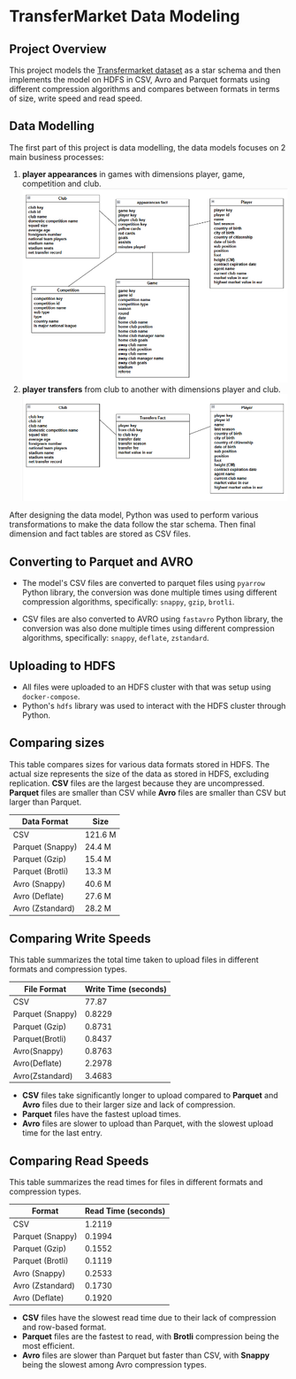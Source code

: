# TransferMarket Data Modeling

## Project Overview
This project models the [Transfermarket dataset](https://www.kaggle.com/datasets/davidcariboo/player-scores) as a star schema and then implements the model on HDFS in CSV, Avro and Parquet formats using different compression algorithms and compares between formats in terms of size, write speed and read speed.

## Data Modelling

The first part of this project is data modelling, the data models focuses on 2 main business processes: 
1. **player appearances** in games with dimensions player, game, competition and club. 
![alt text](<data model/appearances.png>)
2. **player transfers** from club to another with dimensions player and club. 
![alt text](<data model/transfers.png>)

After designing the data model, Python was used to perform various transformations to make the data follow the star schema. Then final dimension and fact tables are stored as CSV files.

## Converting to Parquet and AVRO
- The model's CSV files are converted to parquet files using `pyarrow` Python library, the conversion was done multiple times using different compression algorithms, specifically: `snappy`, `gzip`, `brotli`. 

- CSV files are also converted to AVRO using `fastavro` Python library, the conversion was also done multiple times using different compression algorithms, specifically: `snappy`, `deflate`, `zstandard`.

## Uploading to HDFS 
- All files were uploaded to an HDFS cluster with that was setup using `docker-compose`.
- Python's `hdfs` library was used to interact with the HDFS cluster through Python.

## Comparing sizes
This table compares sizes for various data formats stored in HDFS. The actual size represents the size of the data as stored in HDFS, excluding replication. **CSV** files are the largest because they are uncompressed. **Parquet** files are smaller than CSV 
while **Avro** files are smaller than CSV but larger than Parquet.

| **Data Format** | **Size** |
|-----------------|-----------------|
| CSV             | 121.6 M         |
| Parquet (Snappy)| 24.4 M          |
| Parquet (Gzip)  | 15.4 M          |
| Parquet (Brotli)| 13.3 M          |
| Avro (Snappy)   | 40.6 M          |
| Avro (Deflate)  | 27.6 M          |
| Avro (Zstandard)| 28.2 M          |

## Comparing Write Speeds
This table summarizes the total time taken to upload files in different formats and compression types.

| **File Format** | **Write Time (seconds)** |
|-----------------|---------------------------|
| CSV             | 77.87                     |
| Parquet (Snappy)| 0.8229                    |
| Parquet (Gzip)  | 0.8731                    |
| Parquet(Brotli) | 0.8437                    |
| Avro(Snappy)    | 0.8763                    |
| Avro(Deflate)   | 2.2978                    |
| Avro(Zstandard) | 3.4683                    |

- **CSV** files take significantly longer to upload compared to **Parquet** and **Avro** files due to their larger size and lack of compression.
- **Parquet** files have the fastest upload times.
- **Avro** files are slower to upload than Parquet, with the slowest upload time for the last entry.

## Comparing Read Speeds
This table summarizes the read times for files in different formats and compression types.

| **Format**               | **Read Time (seconds)** |
|--------------------------|-------------------------|
| CSV                      | 1.2119                  |
| Parquet (Snappy)         | 0.1994                  |
| Parquet (Gzip)           | 0.1552                  |
| Parquet (Brotli)         | 0.1119                  |
| Avro (Snappy)            | 0.2533                  |
| Avro (Zstandard)         | 0.1730                  |
| Avro (Deflate)           | 0.1920                  |

- **CSV** files have the slowest read time due to their lack of compression and row-based format.
- **Parquet** files are the fastest to read, with **Brotli** compression being the most efficient.
- **Avro** files are slower than Parquet but faster than CSV, with **Snappy** being the slowest among Avro compression types.